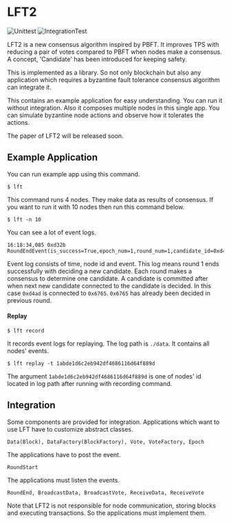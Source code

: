 # LFT2
![Unittest](https://github.com/icon-project/LFT2/workflows/Unittest/badge.svg?branch=master)
![IntegrationTest](https://github.com/icon-project/LFT2/workflows/IntegrationTest/badge.svg?branch=master)

LFT2 is a new consensus algorithm inspired by PBFT. It improves TPS with reducing a pair of votes compared to PBFT when nodes make a consensus. A concept, 'Candidate' has been introduced for keeping safety.

This is implemented as a library. So not only blockchain but also any application which requires a byzantine fault tolerance consensus algorithm can integrate it.

This contains an example application for easy understanding. You can run it without integration. Also it composes multiple nodes in this single app. You can simulate byzantine node actions and observe how it tolerates the actions.

The paper of LFT2 will be released soon.


## Example Application
You can run example app using this command.

```shell
$ lft
```
This command runs 4 nodes. They make data as results of consensus. If you want to run it with 10 nodes then run this command below.

```shell
$ lft -n 10
```

You can see a lot of event logs.

```shell
16:18:34,085 0xd32b RoundEndEvent(is_success=True,epoch_num=1,round_num=1,candidate_id=0xd4ad,commit_id=0x6765)
```
Event log consists of time, node id and event. This log means round 1 ends successfully with deciding a new candidate. Each round makes a consensus to determine one candidate. A candidate is committed after when next new candidate connected to the candidate is decided. In this case `0xd4ad` is connected to `0x6765`. `0x6765` has already been decided in previous round.

#### Replay
```shell
$ lft record
```
It records event logs for replaying. The log path is `./data`. It contains all nodes' events.

```shell
$ lft replay -t 1abde1d6c2eb942df4686116d64f889d
```
The argument `1abde1d6c2eb942df4686116d64f889d` is one of nodes' id located in log path after running with recording command.

## Integration
Some components are provided for integration. Applications which want to use LFT have to customize abstract classes.

```
Data(Block), DataFactory(BlockFactory), Vote, VoteFactory, Epoch
```

The applications have to post the event.

```
RoundStart
```

The applications must listen the events.
```
RoundEnd, BroadcastData, BroadcastVote, ReceiveData, ReceiveVote
```

Note that LFT2 is not responsible for node communication, storing blocks and executing transactions. So the applications must implement them.
